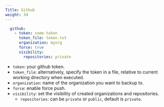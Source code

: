```yaml
---
Title: Github
weight: 34
---
```


```yaml
  github:
    - token: some-token
      token_file: token.txt
      organization: myorg
      force: true
      visibility:
        repositories: private
```
- `token`: your github token.
- `token_file`: alternatively, specify the token in a file, relative to current working directory when executed.
- `organization`: name of the organization you want to backup to.
- `force`: enable force push.
- `visibility`: set the visibility of created organizations and repositories.
    - `repositories`: can be `private` or `public`, default is `private`.
